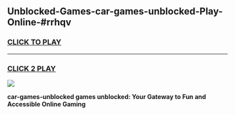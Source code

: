 
## Unblocked-Games-car-games-unblocked-Play-Online-#rrhqv
<h3>
<a href="https://premium.freeplayer.one?title=car-games-unblocked&ref=27F">CLICK TO PLAY</a></h3>
<hr>

<h3>
<a href="https://premium.freeplayer.one?title=car-games-unblocked&ref=27F">CLICK 2 PLAY</a>
  
</h3>

<a href="https://premium.freeplayer.one?title=car-games-unblocked&ref=27F"><img src="https://clearcache.store/games.png"></a>


**car-games-unblocked games unblocked: Your Gateway to Fun and Accessible Online Gaming**
